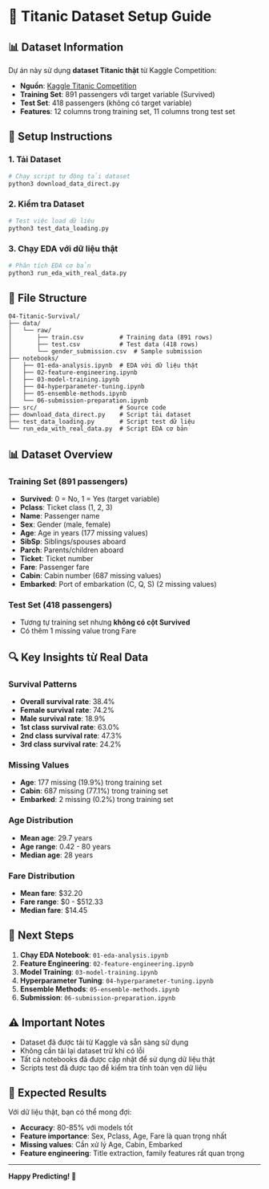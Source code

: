 # 🚢 Titanic Dataset Setup Guide

## 📊 Dataset Information

Dự án này sử dụng **dataset Titanic thật** từ Kaggle Competition:
- **Nguồn**: [Kaggle Titanic Competition](https://www.kaggle.com/c/titanic/data)
- **Training Set**: 891 passengers với target variable (Survived)
- **Test Set**: 418 passengers (không có target variable)
- **Features**: 12 columns trong training set, 11 columns trong test set

## 🔧 Setup Instructions

### 1. Tải Dataset
```bash
# Chạy script tự động tải dataset
python3 download_data_direct.py
```

### 2. Kiểm tra Dataset
```bash
# Test việc load dữ liệu
python3 test_data_loading.py
```

### 3. Chạy EDA với dữ liệu thật
```bash
# Phân tích EDA cơ bản
python3 run_eda_with_real_data.py
```

## 📁 File Structure

```
04-Titanic-Survival/
├── data/
│   └── raw/
│       ├── train.csv          # Training data (891 rows)
│       ├── test.csv           # Test data (418 rows)
│       └── gender_submission.csv  # Sample submission
├── notebooks/
│   ├── 01-eda-analysis.ipynb  # EDA với dữ liệu thật
│   ├── 02-feature-engineering.ipynb
│   ├── 03-model-training.ipynb
│   ├── 04-hyperparameter-tuning.ipynb
│   ├── 05-ensemble-methods.ipynb
│   └── 06-submission-preparation.ipynb
├── src/                       # Source code
├── download_data_direct.py    # Script tải dataset
├── test_data_loading.py       # Script test dữ liệu
└── run_eda_with_real_data.py  # Script EDA cơ bản
```

## 📊 Dataset Overview

### Training Set (891 passengers)
- **Survived**: 0 = No, 1 = Yes (target variable)
- **Pclass**: Ticket class (1, 2, 3)
- **Name**: Passenger name
- **Sex**: Gender (male, female)
- **Age**: Age in years (177 missing values)
- **SibSp**: Siblings/spouses aboard
- **Parch**: Parents/children aboard
- **Ticket**: Ticket number
- **Fare**: Passenger fare
- **Cabin**: Cabin number (687 missing values)
- **Embarked**: Port of embarkation (C, Q, S) (2 missing values)

### Test Set (418 passengers)
- Tương tự training set nhưng **không có cột Survived**
- Có thêm 1 missing value trong Fare

## 🔍 Key Insights từ Real Data

### Survival Patterns
- **Overall survival rate**: 38.4%
- **Female survival rate**: 74.2%
- **Male survival rate**: 18.9%
- **1st class survival rate**: 63.0%
- **2nd class survival rate**: 47.3%
- **3rd class survival rate**: 24.2%

### Missing Values
- **Age**: 177 missing (19.9%) trong training set
- **Cabin**: 687 missing (77.1%) trong training set
- **Embarked**: 2 missing (0.2%) trong training set

### Age Distribution
- **Mean age**: 29.7 years
- **Age range**: 0.42 - 80 years
- **Median age**: 28 years

### Fare Distribution
- **Mean fare**: $32.20
- **Fare range**: $0 - $512.33
- **Median fare**: $14.45

## 🚀 Next Steps

1. **Chạy EDA Notebook**: `01-eda-analysis.ipynb`
2. **Feature Engineering**: `02-feature-engineering.ipynb`
3. **Model Training**: `03-model-training.ipynb`
4. **Hyperparameter Tuning**: `04-hyperparameter-tuning.ipynb`
5. **Ensemble Methods**: `05-ensemble-methods.ipynb`
6. **Submission**: `06-submission-preparation.ipynb`

## ⚠️ Important Notes

- Dataset đã được tải từ Kaggle và sẵn sàng sử dụng
- Không cần tải lại dataset trừ khi có lỗi
- Tất cả notebooks đã được cập nhật để sử dụng dữ liệu thật
- Scripts test đã được tạo để kiểm tra tính toàn vẹn dữ liệu

## 🎯 Expected Results

Với dữ liệu thật, bạn có thể mong đợi:
- **Accuracy**: 80-85% với models tốt
- **Feature importance**: Sex, Pclass, Age, Fare là quan trọng nhất
- **Missing values**: Cần xử lý Age, Cabin, Embarked
- **Feature engineering**: Title extraction, family features rất quan trọng

---

**Happy Predicting! 🚢**
